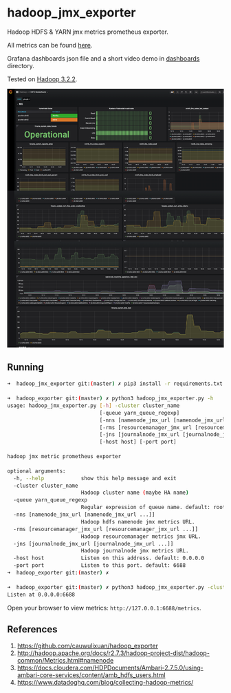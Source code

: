# hadoop_jmx_exporter

Hadoop HDFS & YARN jmx metrics prometheus exporter.

All metrics can be found [here](./examples/all_metrics.txt).

Grafana dashboards json file and a short video demo in [dashboards](./dashboards) directory.

Tested on [Hadoop 3.2.2](https://hub.docker.com/r/dcagatay/hadoop).

![HDFS-Namenode](./dashboards/HDFS-NameNode.png)

## Running

``` bash
➜  hadoop_jmx_exporter git:(master) ✗ pip3 install -r requirements.txt

➜  hadoop_exporter git:(master) ✗ python3 hadoop_jmx_exporter.py -h
usage: hadoop_jmx_exporter.py [-h] -cluster cluster_name
                              [-queue yarn_queue_regexp]
                              [-nns [namenode_jmx_url [namenode_jmx_url ...]]]
                              [-rms [resourcemanager_jmx_url [resourcemanager_jmx_url ...]]]
                              [-jns [journalnode_jmx_url [journalnode_jmx_url ...]]]
                              [-host host] [-port port]

hadoop jmx metric prometheus exporter

optional arguments:
  -h, --help            show this help message and exit
  -cluster cluster_name
                        Hadoop cluster name (maybe HA name)
  -queue yarn_queue_regexp
                        Regular expression of queue name. default: root.*
  -nns [namenode_jmx_url [namenode_jmx_url ...]]
                        Hadoop hdfs namenode jmx metrics URL.
  -rms [resourcemanager_jmx_url [resourcemanager_jmx_url ...]]
                        Hadoop resourcemanager metrics jmx URL.
  -jns [journalnode_jmx_url [journalnode_jmx_url ...]]
                        Hadoop journalnode jmx metrics URL.
  -host host            Listen on this address. default: 0.0.0.0
  -port port            Listen to this port. default: 6688
➜  hadoop_exporter git:(master) ✗

➜  hadoop_exporter git:(master) ✗ python3 hadoop_jmx_exporter.py -cluster yh-cdh -nns http://10.193.40.10:50070/jmx http://10.193.40.3:50070/jmx -rms http://yh-shhd-cdh04:8088/jmx http://yh-shhd-cdh01:8088/jmx
Listen at 0.0.0.0:6688
```

Open your browser to view metrics: `http://127.0.0.1:6688/metrics`.

## References

1. https://github.com/cauwulixuan/hadoop_exporter
2. http://hadoop.apache.org/docs/r2.7.3/hadoop-project-dist/hadoop-common/Metrics.html#namenode
3. https://docs.cloudera.com/HDPDocuments/Ambari-2.7.5.0/using-ambari-core-services/content/amb_hdfs_users.html
4. https://www.datadoghq.com/blog/collecting-hadoop-metrics/
